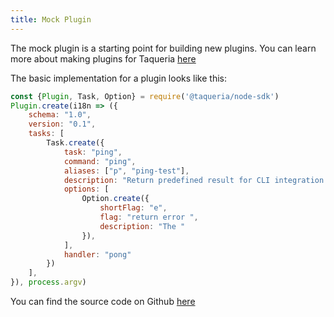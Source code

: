 ```yaml
---
title: Mock Plugin 
---
```


The mock plugin is a starting point for building new plugins. You can learn more about making plugins for Taqueria [here](/docs/taqueria-dev/making-plugins/)

The basic implementation for a plugin looks like this:
```js
const {Plugin, Task, Option} = require('@taqueria/node-sdk')
Plugin.create(i18n => ({
    schema: "1.0",
    version: "0.1",
    tasks: [
        Task.create({
            task: "ping",
            command: "ping",
            aliases: ["p", "ping-test"],
            description: "Return predefined result for CLI integration testing",
            options: [
                Option.create({
                    shortFlag: "e",
                    flag: "return error ",
                    description: "The "
                }),
            ],
            handler: "pong"
        })
    ],
}), process.argv)
```

You can find the source code on Github [here](https://github.com/ecadlabs/taqueria/tree/main/taqueria-plugin-mock)